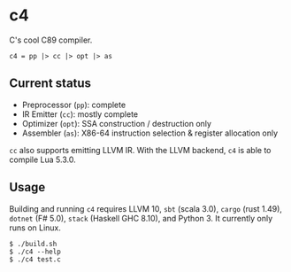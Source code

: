 # c4

C's cool C89 compiler.

`c4 = pp |> cc |> opt |> as`

## Current status

- Preprocessor (`pp`): complete
- IR Emitter (`cc`): mostly complete
- Optimizer (`opt`): SSA construction / destruction only
- Assembler (`as`): X86-64 instruction selection & register allocation only

`cc` also supports emitting LLVM IR. With the LLVM backend, `c4` is able to compile Lua 5.3.0.

## Usage

Building and running `c4` requires LLVM 10, `sbt` (scala 3.0), `cargo` (rust 1.49), `dotnet` (F# 5.0), `stack` (Haskell GHC 8.10), and Python 3. It currently only runs on Linux.

    $ ./build.sh
    $ ./c4 --help
    $ ./c4 test.c
